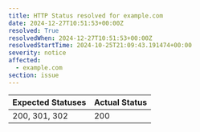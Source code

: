 ```yaml
---
title: HTTP Status resolved for example.com
date: 2024-12-27T10:51:53+00:00Z
resolved: True
resolvedWhen: 2024-12-27T10:51:53+00:00Z
resolvedStartTime: 2024-10-25T21:09:43.191474+00:00
severity: notice
affected:
  - example.com
section: issue
---
```


| Expected Statuses | Actual Status  |
|-------------------|----------------|
| 200, 301, 302 | 200 |
